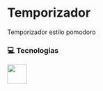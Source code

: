 # Temporizador
Temporizador estilo pomodoro

### 💻 Tecnologias
<p align="left">
  <a href="https://skillicons.dev">
    <img height="45em" src="https://skillicons.dev/icons?i=html,css,js" />
  </a>
</p>
